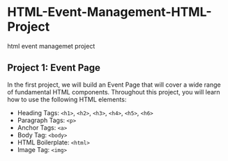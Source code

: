 # HTML-Event-Management-HTML-Project
html event managemet project

## Project 1: Event Page

In the first project, we will build an Event Page that will cover a wide range of fundamental HTML components. Throughout this project, you will learn how to use the following HTML elements:

- Heading Tags: `<h1>`, `<h2>`, `<h3>`, `<h4>`, `<h5>`, `<h6>`
- Paragraph Tags: `<p>`
- Anchor Tags: `<a>`
- Body Tag: `<body>`
- HTML Boilerplate: `<html>`
- Image Tag: `<img>`
